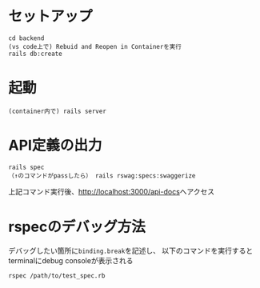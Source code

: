 # セットアップ
```
cd backend
(vs code上で) Rebuid and Reopen in Containerを実行 
rails db:create
```

# 起動
```
(container内で) rails server
```

# API定義の出力
```
rails spec
（↑のコマンドがpassしたら） rails rswag:specs:swaggerize
```
上記コマンド実行後、[http://localhost:3000/api-docs](http://localhost:3000/api-docs)へアクセス

# rspecのデバッグ方法
デバッグしたい箇所に`binding.break`を記述し、
以下のコマンドを実行するとterminalにdebug consoleが表示される
```
rspec /path/to/test_spec.rb
```

